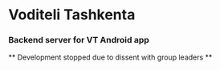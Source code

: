 # Voditeli Tashkenta

### Backend server for VT Android app

** Development stopped due to dissent with group leaders **
